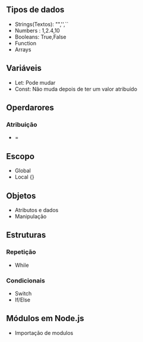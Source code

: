 ## Tipos de dados
- Strings(Textos): "",'',``
- Numbers : 1,2.4,10
- Booleans: True,False
- Function
- Arrays 

## Variáveis
- Let: Pode mudar
- Const: Não muda depois de ter um valor atribuído

## Operdarores

### Atribuição
- =

## Escopo
- Global
- Local {}

## Objetos
- Atributos e dados
- Manipulação

## Estruturas

### Repetição
- While

### Condicionais
- Switch
- If/Else

## Módulos em Node.js

- Importação de modulos